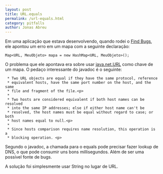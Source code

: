 ```yaml
---
layout: post
title: URL.equals
permalink: /url-equals.html
category: pitfalls
author: Jonas Abreu
---
```


Em uma aplicação que estava desenvolvendo, quando rodei o [Find Bugs][1], ele apontou um erro em um mapa com a seguinte
declaração:

	Map<URL, MeuObjeto> mapa = new HashMap<URL, MeuObjeto>();

O problema que ele apontava era sobre usar [java.net.URL][2] como chave de um mapa. O pedaço interessante do 
javadoc é o seguinte:

     * Two URL objects are equal if they have the same protocol, reference
     * equivalent hosts, have the same port number on the host, and the same
     * file and fragment of the file.<p>
     *
     * Two hosts are considered equivalent if both host names can be resolved
     * into the same IP addresses; else if either host name can't be
     * resolved, the host names must be equal without regard to case; or both
     * host names equal to null.<p>
     *
     * Since hosts comparison requires name resolution, this operation is a
     * blocking operation. <p>

Segundo o javadoc, a chamada para o equals pode precisar fazer lookup de DNS, o que pode consumir uns
bons millisegundos. Além de ser uma possível fonte de bugs.

A solução foi simplesmente usar String no lugar de URL.

[1]: http://findbugs.sourceforge.net/
[2]: http://docs.oracle.com/javase/6/docs/api/java/net/URL.html
